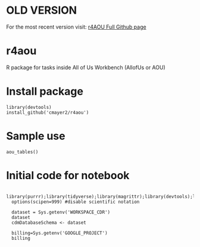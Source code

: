# OLD VERSION
For the most recent version visit: 
[r4AOU Full Github page](https://github.com/cmayer2/r4aou)

# r4aou
R package for tasks inside All of Us Workbench  (AllofUs or AOU)


# Install package

    library(devtools)
    install_github('cmayer2/r4aou')
    
# Sample use

    aou_tables()

# Initial code for notebook

      library(purrr);library(tidyverse);library(magrittr);library(devtools);library(stringr);library(bigrquery);library(glue)
      options(scipen=999) #disable scientific notation

      dataset = Sys.getenv('WORKSPACE_CDR')
      dataset
      cdmDatabaseSchema <- dataset

      billing=Sys.getenv('GOOGLE_PROJECT')
      billing


    
    

